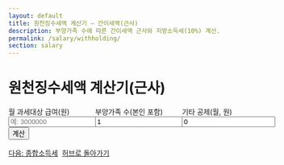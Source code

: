 ```yaml
---
layout: default
title: 원천징수세액 계산기 — 간이세액(근사)
description: 부양가족 수에 따른 간이세액 근사와 지방소득세(10%) 계산.
permalink: /salary/withholding/
section: salary
---
```


# 원천징수세액 계산기(근사)

<form id="wt-form" onsubmit="event.preventDefault(); calcWT();">
  <div style="display:grid;grid-template-columns:repeat(3,minmax(0,1fr));gap:12px">
    <label>월 과세대상 급여(원)
      <input type="number" id="taxbase" placeholder="예: 3000000" required>
    </label>
    <label>부양가족 수(본인 포함)
      <input type="number" id="deps" value="1" min="1">
    </label>
    <label>기타 공제(월, 원)
      <input type="number" id="deduct" value="0">
    </label>
  </div>
  <button class="btn" type="submit">계산</button>
</form>

<div id="wt-out" class="result-box"></div>

<div class="btn-row" style="display:flex;gap:8px;flex-wrap:wrap;margin-top:16px">
  <a class="btn" href="/salary/income-tax/">다음: 종합소득세</a>
  <a class="btn ghost" href="/salary/">허브로 돌아가기</a>
</div>

<script>
const f = n => (Math.round(n)).toLocaleString('ko-KR');
function calcWT(){
  const base = Math.max(0, Number(document.getElementById('taxbase').value)||0);
  const deps = Math.max(1, Number(document.getElementById('deps').value)||1);
  const deduct = Math.max(0, Number(document.getElementById('deduct').value)||0);
  const adj = Math.max(0, base - deduct);

  // 아주 단순한 근사 비율표
  let rate = 0.03;
  if (adj > 4_000_000) rate = 0.065;
  else if (adj > 3_000_000) rate = 0.055;
  else if (adj > 2_000_000) rate = 0.045;
  rate = Math.max(0, rate - (deps-1)*0.003);

  const tax = Math.round(adj * rate);
  const local = Math.round(tax * 0.1);

  const out = document.getElementById('wt-out');
  out.classList.add('show');
  out.innerHTML = `
    <div class="card p-3"><div class="title">월 원천징수(근사)</div>
      <ul><li>소득세(근사): ${f(tax)} 원</li><li>지방소득세(10%): ${f(local)} 원</li>
      <li><strong>합계:</strong> ${f(tax+local)} 원</li></ul>
      <small class="muted">※ 실제 간이세액표와 다를 수 있습니다(안내용).</small>
    </div>`;
}
</script>



<script type="application/ld+json">{"@context":"https://schema.org","@type":"BreadcrumbList","itemListElement":[
  {"@type":"ListItem","position":1,"name":"급여·소득","item":"https://calculator.khaistory.com/salary/"},
  {"@type":"ListItem","position":2,"name":"원천징수세액 계산기","item":"https://calculator.khaistory.com/salary/withholding/"}
]}</script>

<script type="application/ld+json">
{
  "@context":"https://schema.org",
  "@type":"FAQPage",
  "mainEntity":[
    {"@type":"Question","name":"부양가족 수는 어떻게 반영되나요?","acceptedAnswer":{"@type":"Answer","text":"간이세액표 기준에 맞춰 환산하며 근사/정확 모드를 제공합니다."}},
    {"@type":"Question","name":"지방소득세는 포함되나요?","acceptedAnswer":{"@type":"Answer","text":"원천징수 소득세에 10%를 더해 지방소득세를 산출합니다."}}
  ]
}
</script>
